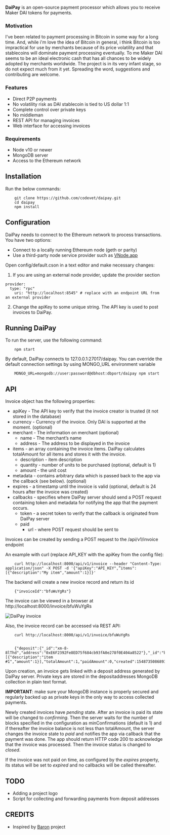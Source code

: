 **DaiPay** is an open-source payment processor which allows you to receive Maker DAI tokens for payments.

### Motivation
I've been related to payment processing in Bitcoin in some way for a long time. And, while i'm love the idea of Bitcoin in general, i think Bitcoin is too impractical for use by merchants because of its price volatility and that stablecoins will dominate payment processing eventually. To me Maker DAI seems to be an ideal electronic cash that has all chances to be widely adopted by merchants worldwide. The project is in its very infant stage, so do not expect much from it yet. Spreading the word, suggestions and contributing are welcome.

### Features
- Direct P2P payments
- No volatility risk as DAI stablecoin is tied to US dollar 1:1
- Complete control over private keys
- No middleman
- REST API for managing invoices
- Web interface for accessing invoices

### Requirements
- Node v10 or newer
- MongoDB server
- Access to the Ethereum network

## Installation

Run the below commands:

        git clone https://github.com/codevet/daipay.git
        cd daipay
        npm install



## Configuration

DaiPay needs to connect to the Ethereum network to process transactions. You have two options:

- Connect to a locally running Ethereum node (geth or parity)
- Use a third-party node service provider such as [VNode.app](https://vnode.app)

Open config/default.cson in a text editor and make necessary changes:

  1. If you are using an external node provider, update the provider section

    provider:
      type: "rpc"
        uri: "http://localhost:8545" # replace with an endpoint URL from an external provider


  2. Change the apiKey to some unique string. The API key is used to post invoices to DaiPay.


## Running DaiPay

To run the server, use the following command:

        npm start

By default, DaiPay connects to 127.0.0.1:27017/daipay. You can override the default connection settings by using MONGO_URL environment variable

        MONGO_URL=mongodb://user:password@dbhost:dbport/daipay npm start






## API

Invoice object has the following properties:

  - apiKey - The API key to verify that the invoice creator is trusted (it not stored in the database)
  - currency - Currency of the invoice. Only DAI is supported at the moment. (optional)
  - merchant - The information on merchant (optional)
       - name - The merchant’s name
       - address - The address to be displayed in the invoice
  - items - an array containing the invoice items. DaiPay calculates totalAmount for all items and stores it with the invoice.
       -  description - item description
       -  quantity - number of units to be purchased (optional, default is 1)
       -  amount - the unit cost  
  - metadata - contains arbitrary data which is passed back to the app via the callback (see below). (optional)
  - expires - a timestamp until the invoice is valid (optional, default is 24 hours after the invoice was created)
  - callbacks - specifies where DaiPay server should send a POST request containing  token and metadata for notifying the app that the payment occurs.
       - token - a secret token to verify that the callback is originated from DaiPay server
       - paid  
            - url  - where POST request should be sent to

Invoices can be created by sending a POST request to the /api/v1/invoice endpoint

An example with curl (replace API_KEY with the apiKey from the config file):

        curl http://localhost:8000/api/v1/invoice --header "Content-Type: application/json" -X POST -d '{"apiKey":"API_KEY",”items":[{"description":"My item","amount":1}]}'

The backend will create a new invoice record and return its id

        {"invoiceId":"bfuWuYgRs"}


The invoice can be viewed in a browser at http://localhost:8000/invoice/bfuWuYgRs

![DaiPay invoice](https://i.imgur.com/EGsJTPe.png)

Also, the invoice record can be accessed via REST API:

        curl http://localhost:8000/api/v1/invoice/bfuWuYgRs


        {"deposit":{"_id":"xm-8-8lThd","address":"0xE6F2392Fe8ED75f684cb93fA0e278f0E404a8522"},"_id":"bfuWuYgRs","items":[{"description":"item #1","amount":1}],"totalAmount":1,"paidAmount":0,"created":1548735086893,"state":"pending","__v":0}

Upon creation, an invoice gets linked with a deposit address generated by DaiPay server. Private keys are stored in the depositaddresses MongoDB collection in plain text format.

**IMPORTANT**: make sure your MongoDB instance is properly secured and regularly backed up as private keys in the only way to access collected payments.

Newly created invoices have *pending* state.  After an invoice is paid its state will be changed to *confirming*. Then the server waits for the number of blocks specified in the configuration as minConfirmations (default is 1) and if thereafter the invoice balance is not less than totalAmount, the server changes the invoice state to *paid* and notifies the app via callback that the payment was done. The app should return HTTP code 200 to acknowledge that the invoice was processed. Then the invoice status is changed to *closed*.

If the invoice was not paid on time, as configured by the *expires* property, its status will be set to *expired* and no callbacks will be called thereafter.


## TODO
- Adding a project logo
- Script for collecting and forwarding payments from deposit addresses


## CREDITS
- Inspired by [Baron](https://github.com/baronpay/baron) project
